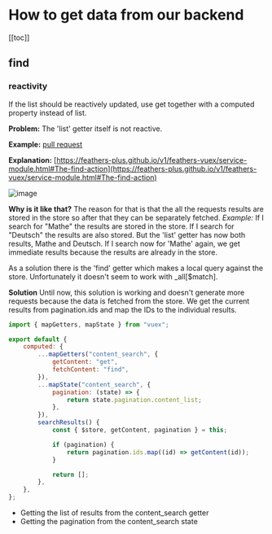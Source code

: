 # How to get data from our backend

[[toc]]

## find

### reactivity

If the list should be reactively updated, use get together with a computed property instead of list.

**Problem:** The 'list' getter itself is not reactive.

**Example:** [pull request](https://github.com/schul-cloud/nuxt-client/pull/12)

**Explanation:** [https://feathers-plus.github.io/v1/feathers-vuex/service-module.html#The-find-action](https://feathers-plus.github.io/v1/feathers-vuex/service-module.html#The-find-action)

![image](https://user-images.githubusercontent.com/3246782/52415495-10aa7600-2b22-11e9-8116-0da8a3150659.png)

**Why is it like that?** The reason for that is that the all the requests results are stored in the store so after that they can be separately fetched. _Example:_ If I search for "Mathe" the results are stored in the store. If I search for "Deutsch" the results are also stored. But the 'list' getter has now both results, Mathe and Deutsch. If I search now for 'Mathe' again, we get immediate results because the results are already in the store.

As a solution there is the 'find' getter which makes a local query against the store. Unfortunately it doesn't seem to work with \_all[$match].

**Solution** Until now, this solution is working and doesn't generate more requests because the data is fetched from the store. We get the current results from pagination.ids and map the IDs to the individual results.

```js
import { mapGetters, mapState } from "vuex";

export default {
	computed: {
		...mapGetters("content_search", {
			getContent: "get",
			fetchContent: "find",
		}),
		...mapState("content_search", {
			pagination: (state) => {
				return state.pagination.content_list;
			},
		}),
		searchResults() {
			const { $store, getContent, pagination } = this;

			if (pagination) {
				return pagination.ids.map((id) => getContent(id));
			}

			return [];
		},
	},
};
```

- Getting the list of results from the content_search getter
- Getting the pagination from the content_search state
